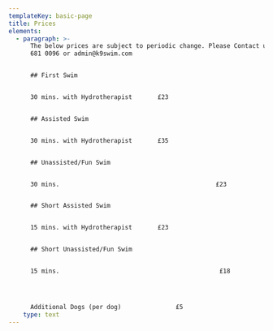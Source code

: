 ```yaml
---
templateKey: basic-page
title: Prices
elements:
  - paragraph: >-
      The below prices are subject to periodic change. Please Contact us on 0161
      681 0096 or admin@k9swim.com


      ## First Swim


      30 mins. with Hydrotherapist       £23


      ## Assisted Swim


      30 mins. with Hydrotherapist       £35


      ## Unassisted/Fun Swim


      30 mins.                                           £23


      ## Short Assisted Swim


      15 mins. with Hydrotherapist       £23


      ## Short Unassisted/Fun Swim


      15 mins.                                            £18




      Additional Dogs (per dog)               £5
    type: text
---
```


